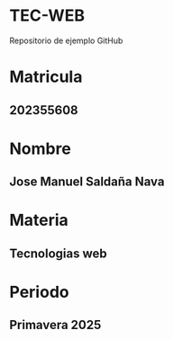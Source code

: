 # TEC-WEB
Repositorio de ejemplo GitHub
#  Matricula
## 202355608

#  Nombre
## Jose Manuel Saldaña Nava

#  Materia
## Tecnologias web

# Periodo
## Primavera 2025



